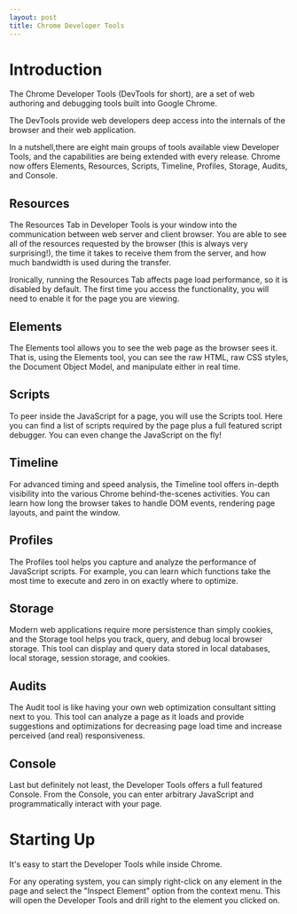```yaml
---
layout: post
title: Chrome Developer Tools
---
```

<h1>Introduction</h1>
<p>The Chrome Developer Tools (DevTools for short), are a set of web authoring and debugging tools built into Google Chrome. </p>
<p>The DevTools provide web developers deep access into the internals of the browser and their web application.</p>
<p>In a nutshell,there are eight main groups of tools available view Developer Tools, and the capabilities are being extended with every release. Chrome now offers Elements, Resources, Scripts, Timeline, Profiles, Storage, Audits, and Console. </p>
<h2>Resources</h2>
<p> The Resources Tab in Developer Tools is your window into the communication between web server and client browser. You are able to see all of the resources requested by the browser (this is always very surprising!), the time it takes to receive them from the server, and how much bandwidth is used during the transfer.</p>
<p>
Ironically, running the Resources Tab affects page load performance, so it is disabled by default. The first time you access the functionality, you will need to enable it for the page you are viewing. </p>
<h2>Elements</h2>
<p>The Elements tool allows you to see the web page as the browser sees it. That is, using the Elements tool, you can see the raw HTML, raw CSS styles, the Document Object Model, and manipulate either in real time.</p>
<h2>Scripts</h2>
<p>To peer inside the JavaScript for a page, you will use the Scripts tool. Here you can find a list of scripts required by the page plus a full featured script debugger. You can even change the JavaScript on the fly!</p>
<h2>Timeline</h2>
<p>For advanced timing and speed analysis, the Timeline tool offers in-depth visibility into the various Chrome behind-the-scenes activities. You can learn how long the browser takes to handle DOM events, rendering page layouts, and paint the window.</p>
<h2>Profiles</h2>
<p>The Profiles tool helps you capture and analyze the performance of JavaScript scripts. For example, you can learn which functions take the most time to execute and zero in on exactly where to optimize.</p>
<h2>Storage</h2>
<p>Modern web applications require more persistence than simply cookies, and the Storage tool helps you track, query, and debug local browser storage. This tool can display and query data stored in local databases, local storage, session storage, and cookies.</p>
<h2>Audits</h2>
<p>The Audit tool is like having your own web optimization consultant sitting next to you. This tool can analyze a page as it loads and provide suggestions and optimizations for decreasing page load time and increase perceived (and real) responsiveness. </p>
<h2>Console</h2>
<p>Last but definitely not least, the Developer Tools offers a full featured Console. From the Console, you can enter arbitrary JavaScript and programmatically interact with your page.</p>
<h1>Starting Up</h1>
<p> It's easy to start the Developer Tools while inside Chrome.</p>
<p>
For any operating system, you can simply right-click on any element in the page and select the "Inspect Element" option from the context menu. This will open the Developer Tools and drill right to the element you clicked on. </p>
